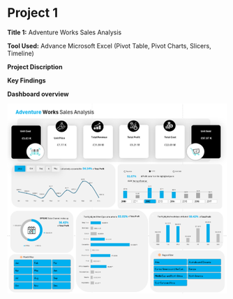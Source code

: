 # Project 1

**Title 1:** Adventure Works Sales Analysis

**Tool Used:** Advance Microsoft Excel (Pivot Table, Pivot Charts, Slicers, Timeline)

**Project Discription**

**Key Findings**

**Dashboard overview**

![Screenshot](Screenshot.png)
